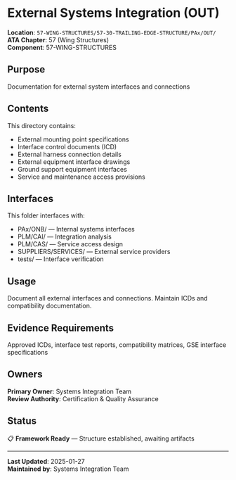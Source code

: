 # External Systems Integration (OUT)

**Location**: `57-WING-STRUCTURES/57-30-TRAILING-EDGE-STRUCTURE/PAx/OUT/`  
**ATA Chapter**: 57 (Wing Structures)  
**Component**: 57-WING-STRUCTURES

## Purpose

Documentation for external system interfaces and connections

## Contents

This directory contains:

- External mounting point specifications
- Interface control documents (ICD)
- External harness connection details
- External equipment interface drawings
- Ground support equipment interfaces
- Service and maintenance access provisions

## Interfaces

This folder interfaces with:

- PAx/ONB/ — Internal systems interfaces
- PLM/CAI/ — Integration analysis
- PLM/CAS/ — Service access design
- SUPPLIERS/SERVICES/ — External service providers
- tests/ — Interface verification

## Usage

Document all external interfaces and connections. Maintain ICDs and compatibility documentation.

## Evidence Requirements

Approved ICDs, interface test reports, compatibility matrices, GSE interface specifications

## Owners

**Primary Owner**: Systems Integration Team  
**Review Authority**: Certification & Quality Assurance

## Status

📋 **Framework Ready** — Structure established, awaiting artifacts

---

**Last Updated**: 2025-01-27  
**Maintained by**: Systems Integration Team
